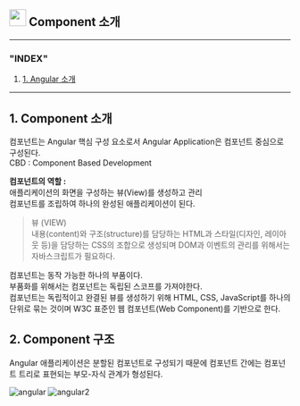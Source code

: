 ## <img src="../img/angular-icon.svg" width="30"> Component 소개

---

### "INDEX"

1. [1. Angular 소개]()

---

## 1. Component 소개

컴포넌트는 Angular 핵심 구성 요소로서 Angular Application은 컴포넌트 중심으로 구성된다. <BR>
CBD : Component Based Development

**컴포넌트의 역할 :**<BR>
애플리케이션의 화면을 구성하는 뷰(View)를 생성하고 관리 <BR>
컴포넌트를 조립하여 하나의 완성된 애플리케이션이 된다.

> 뷰 (VIEW) <BR>
> 내용(content)와 구조(structure)를 담당하는 HTML과 스타일(디자인, 레이아웃 등)을 담당하는 CSS의 조합으로 생성되며 DOM과 이벤트의 관리를 위해서는 자바스크립트가 필요하다.

컴포넌트는 동작 가능한 하나의 부품이다.<BR>
부품화를 위해서는 컴포넌트는 독립된 스코프를 가져야한다. <BR>
컴포넌트는 독립적이고 완결된 뷰를 생성하기 위해 HTML, CSS, JavaScript를 하나의 단위로 묶는 것이며 W3C 표준인 웹 컴포넌트(Web Component)를 기반으로 한다.

## 2. Component 구조

Angular 애플리케이션은 분할된 컴포넌트로 구성되기 때문에 컴포넌트 간에는 컴포넌트 트리로 표현되는 부모-자식 관계가 형성된다.

![angular]()
![angular2]()
